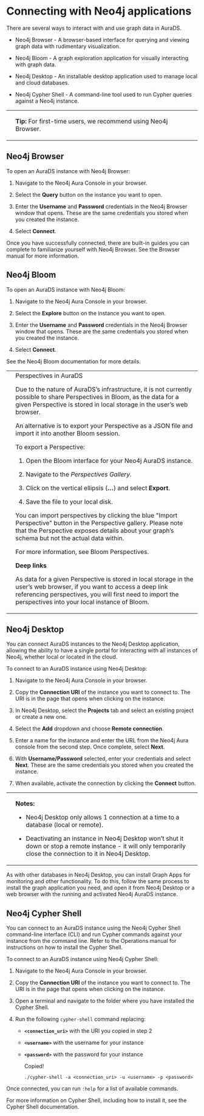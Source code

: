 <div>

<div>

# Connecting with Neo4j applications

</div>

<div>

<div>

<div>

There are several ways to interact with and use graph data in AuraDS.

</div>

<div>

-   Neo4j Browser - A browser-based interface for querying and viewing
    graph data with rudimentary visualization.

-   Neo4j Bloom - A graph exploration application for visually
    interacting with graph data.

-   Neo4j Desktop - An installable desktop application used to manage
    local and cloud databases.

-   Neo4j Cypher Shell - A command-line tool used to run Cypher queries
    against a Neo4j instance.

</div>

<div>

<div>

<table>
<tbody><tr>
<td>
<i></i>
</td>
<td>
<div>
<p><strong>Tip:</strong> For first-time users, we recommend using Neo4j Browser.</p>
</div>
</td>
</tr>
</tbody></table>

</div>

</div>

</div>

</div>

<div>

## Neo4j Browser

<div>

<div>

To open an AuraDS instance with Neo4j Browser:

</div>

<div>

1.  Navigate to the Neo4j Aura Console in your browser.

2.  Select the **Query** button on the instance you want to open.

3.  Enter the **Username** and **Password** credentials in the Neo4j
    Browser window that opens. These are the same credentials you stored
    when you created the instance.

4.  Select **Connect**.

</div>

<div>

Once you have successfully connected, there are built-in guides you can
complete to familiarize yourself with Neo4j Browser. See the Browser
manual for more information.

</div>

</div>

</div>

<div>

## Neo4j Bloom

<div>

<div>

To open an AuraDS instance with Neo4j Bloom:

</div>

<div>

1.  Navigate to the Neo4j Aura Console in your browser.

2.  Select the **Explore** button on the instance you want to open.

3.  Enter the **Username** and **Password** credentials in the Neo4j
    Browser window that opens. These are the same credentials you stored
    when you created the instance.

4.  Select **Connect**.

</div>

<div>

See the Neo4j Bloom documentation for more details.

</div>

<div>

<div>

<table>
<tbody><tr>
<td>
<i></i>
</td>
<td>
<div>Perspectives in AuraDS</div>
<div>
<p>Due to the nature of AuraDS’s infrastructure, it is not currently possible to share Perspectives in Bloom, as the data for a given Perspective is stored in local storage in the user’s web browser.</p>
</div>
<div>
<p>An alternative is to export your Perspective as a JSON file and import it into another Bloom session.</p>
</div>
<div>
<p>To export a Perspective:</p>
</div>
<div>
<ol>
<li>
<p>Open the Bloom interface for your Neo4j AuraDS instance.</p>
</li>
<li>
<p>Navigate to the <em>Perspectives Gallery</em>.</p>
</li>
<li>
<p>Click on the vertical ellipsis (<strong>…​</strong>) and select <strong>Export</strong>.</p>
</li>
<li>
<p>Save the file to your local disk.</p>
</li>
</ol>
</div>
<div>
<p>You can import perspectives by clicking the blue "Import Perspective" button in the Perspective gallery.
Please note that the Perspective exposes details about your graph’s schema but not the actual data within.</p>
</div>
<div>
<p>For more information, see <a>Bloom Perspectives</a>.</p>
</div>
<div>
<p><strong>Deep links</strong></p>
</div>
<div>
<p>As data for a given Perspective is stored in local storage in the user’s web browser, if you want to access a deep link referencing perspectives, you will first need to import the perspectives into your local instance of Bloom.</p>
</div>
</td>
</tr>
</tbody></table>

</div>

</div>

</div>

</div>

<div>

## Neo4j Desktop

<div>

<div>

You can connect AuraDS instances to the Neo4j Desktop application,
allowing the ability to have a single portal for interacting with all
instances of Neo4j, whether local or located in the cloud.

</div>

<div>

To connect to an AuraDS instance using Neo4j Desktop:

</div>

<div>

1.  Navigate to the Neo4j Aura Console in your browser.

2.  Copy the **Connection URI** of the instance you want to connect to.
    The URI is in the page that opens when clicking on the instance.

3.  In Neo4j Desktop, select the **Projects** tab and select an existing
    project or create a new one.

4.  Select the **Add** dropdown and choose **Remote connection**.

5.  Enter a name for the instance and enter the URL from the Neo4j Aura
    console from the second step. Once complete, select **Next**.

6.  With **Username/Password** selected, enter your credentials and
    select **Next**. These are the same credentials you stored when you
    created the instance.

7.  When available, activate the connection by clicking the **Connect**
    button.

</div>

<div>

<div>

<table>
<tbody><tr>
<td>
<i></i>
</td>
<td>
<div>
<p><strong>Notes:</strong></p>
</div>
<div>
<ul>
<li>
<p>Neo4j Desktop only allows 1 connection at a time to a database (local or remote).</p>
</li>
<li>
<p>Deactivating an instance in Neo4j Desktop won’t shut it down or stop a remote instance - it will only temporarily close the connection to it in Neo4j Desktop.</p>
</li>
</ul>
</div>
</td>
</tr>
</tbody></table>

</div>

</div>

<div>

As with other databases in Neo4j Desktop, you can install Graph Apps for
monitoring and other functionality. To do this, follow the same process
to install the graph application you need, and open it from Neo4j
Desktop or a web browser with the running and activated Neo4j AuraDS
instance.

</div>

</div>

</div>

<div>

## Neo4j Cypher Shell

<div>

<div>

You can connect to an AuraDS instance using the Neo4j Cypher Shell
command-line interface (CLI) and run Cypher commands against your
instance from the command line. Refer to the Operations manual for
instructions on how to install the Cypher Shell.

</div>

<div>

To connect to an AuraDS instance using Neo4j Cypher Shell:

</div>

<div>

1.  Navigate to the Neo4j Aura Console in your browser.

2.  Copy the **Connection URI** of the instance you want to connect to.
    The URI is in the page that opens when clicking on the instance.

3.  Open a terminal and navigate to the folder where you have installed
    the Cypher Shell.

4.  Run the following `cypher-shell` command replacing:

    <div>

    -   **`<connection_uri>`** with the URI you copied in step 2

    -   **`<username>`** with the username for your instance

    -   **`<password>`** with the password for your instance

        <div>

        <div>

        <div>

        <div>

        <div>

        Copied!

        </div>

        </div>

        </div>

            ./cypher-shell -a <connection_uri> -u <username> -p <password>

        </div>

        </div>

    </div>

</div>

<div>

Once connected, you can run `:help` for a list of available commands.

</div>

<div>

For more information on Cypher Shell, including how to install it, see
the Cypher Shell documentation.

</div>

</div>

</div>

</div>
